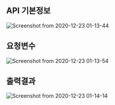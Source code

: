 ## API 기본정보

![Screenshot from 2020-12-23 01-13-44](https://user-images.githubusercontent.com/54614865/102909407-45c4d500-44bc-11eb-8b8d-04b3bdee7c28.png)

## 요청변수
![Screenshot from 2020-12-23 01-13-54](https://user-images.githubusercontent.com/54614865/102909414-478e9880-44bc-11eb-8eaf-c4dd2a84f218.png)

## 출력결과
![Screenshot from 2020-12-23 01-14-14](https://user-images.githubusercontent.com/54614865/102909424-4a898900-44bc-11eb-9265-cb441b5e914a.png)
